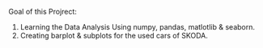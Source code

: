 Goal of this Projrect:
   1. Learning the Data Analysis Using numpy, pandas, matlotlib & seaborn.
   2. Creating barplot & subplots for the used cars of SKODA.
